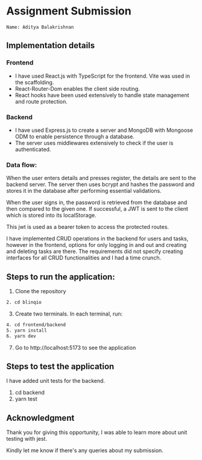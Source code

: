 # Assignment Submission
`Name: Aditya Balakrishnan`

## Implementation details

### Frontend

- I have used React.js with TypeScript for the frontend. Vite was used in the scaffolding.
- React-Router-Dom enables the client side routing. 
- React hooks have been used extensively to handle state management and route protection.

### Backend

- I have used Express.js to create a server and MongoDB with Mongoose ODM to enable persistence through a database.
- The server uses middlewares extensively to check if the user is authenticated.

### Data flow:

When the user enters details and presses register, the details are sent to the backend server. The server then uses bcrypt and hashes the password and stores it in the database after performing essential validations.

When the user signs in, the password is retrieved from the database and then compared to the given one. If successful, a JWT is sent to the client which is stored into its localStorage.

This jwt is used as a bearer token to access the protected routes.

I have implemented CRUD operations in the backend for users and tasks, however in the frontend, options for only logging in and out and creating and deleting tasks are there. The requirements did not specify creating interfaces for all CRUD functionalities and I had a time crunch.


## Steps to run the application:

1. Clone the repository
```bash
2. cd blinqio
```
3. Create two terminals. In each terminal, run:
```bash
4. cd frontend/backend
5. yarn install
6. yarn dev
```
7. Go to http://localhost:5173 to see the application

## Steps to test the application

I have added unit tests for the backend.

1. cd backend
2. yarn test

## Acknowledgment

Thank you for giving this opportunity, I was able to learn more about unit testing with jest.

Kindly let me know if there's any queries about my submission.
